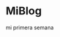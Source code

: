 # MiBlog
<html>
	<head>
		<title>mi primera semana</title>
	</head>
	<body>
	mi primera semana
	</body>
</html>
